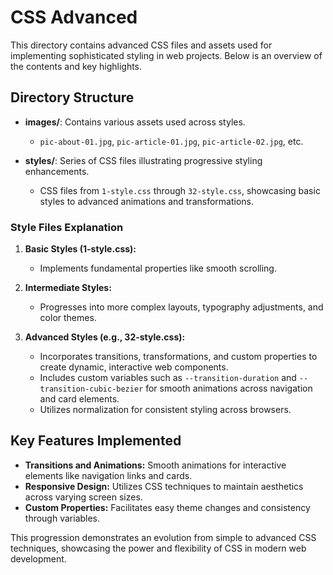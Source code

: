 # CSS Advanced

This directory contains advanced CSS files and assets used for implementing sophisticated styling in web projects. Below is an overview of the contents and key highlights.

## Directory Structure

- **images/**: Contains various assets used across styles.
  - `pic-about-01.jpg`, `pic-article-01.jpg`, `pic-article-02.jpg`, etc.

- **styles/**: Series of CSS files illustrating progressive styling enhancements.
  - CSS files from `1-style.css` through `32-style.css`, showcasing basic styles to advanced animations and transformations.

### Style Files Explanation

1. **Basic Styles (1-style.css):**
   - Implements fundamental properties like smooth scrolling.

2. **Intermediate Styles:**
   - Progresses into more complex layouts, typography adjustments, and color themes.

3. **Advanced Styles (e.g., 32-style.css):**
   - Incorporates transitions, transformations, and custom properties to create dynamic, interactive web components.
   - Includes custom variables such as `--transition-duration` and `--transition-cubic-bezier` for smooth animations across navigation and card elements.
   - Utilizes normalization for consistent styling across browsers.

## Key Features Implemented

- **Transitions and Animations:** Smooth animations for interactive elements like navigation links and cards.
- **Responsive Design:** Utilizes CSS techniques to maintain aesthetics across varying screen sizes.
- **Custom Properties:** Facilitates easy theme changes and consistency through variables.

This progression demonstrates an evolution from simple to advanced CSS techniques, showcasing the power and flexibility of CSS in modern web development.
